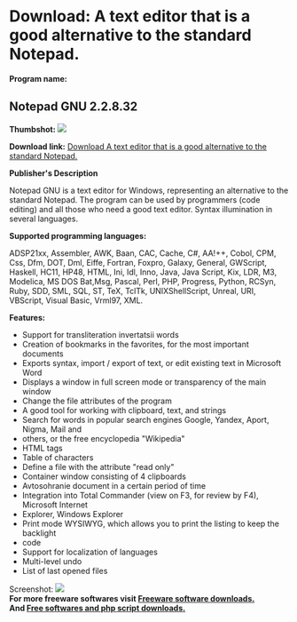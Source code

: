 # Download: A text editor that is a good alternative to the standard Notepad.

**Program name:**

## Notepad GNU 2.2.8.32

  
**Thumbshot:** ![](http://www.freewarefiles.com/screenshot/notepadgnu_md.jpg)   
  
**Download link:** [Download A text editor that is a good alternative to the standard Notepad.](http://freesoftwares.boysofts.com/Notepad-GNU_program_53129.html)  
  


**Publisher's Description**  
  


Notepad GNU is a text editor for Windows, representing an alternative to the standard Notepad. The program can be used by programmers (code editing) and all those who need a good text editor. Syntax illumination in several languages. 

**Supported programming languages:**

ADSP21xx, Assembler, AWK, Baan, CAC, Cache, C#, AA!++, Cobol, CPM, Css, Dfm, DOT, Dml, Eiffe, Fortran, Foxpro, Galaxy, General, GWScript, Haskell, HC11, HP48, HTML, Ini, Idl, Inno, Java, Java Script, Kix, LDR, M3, Modelica, MS DOS Bat,Msg, Pascal, Perl, PHP, Progress, Python, RCSyn, Ruby, SDD, SML, SQL, ST, TeX, TclTk, UNIXShellScript, Unreal, URI, VBScript, Visual Basic, Vrml97, XML. 

**Features:**

  * Support for transliteration invertatsii words 
  * Creation of bookmarks in the favorites, for the most important documents 
  * Exports syntax, import / export of text, or edit existing text in Microsoft Word 
  * Displays a window in full screen mode or transparency of the main window 
  * Change the file attributes of the program 
  * A good tool for working with clipboard, text, and strings 
  * Search for words in popular search engines Google, Yandex, Aport, Nigma, Mail and 
  * others, or the free encyclopedia "Wikipedia" 
  * HTML tags 
  * Table of characters 
  * Define a file with the attribute "read only" 
  * Container window consisting of 4 clipboards 
  * Avtosohranie document in a certain period of time 
  * Integration into Total Commander (view on F3, for review by F4), Microsoft Internet 
  * Explorer, Windows Explorer 
  * Print mode WYSIWYG, which allows you to print the listing to keep the backlight 
  * code 
  * Support for localization of languages 
  * Multi-level undo 
  * List of last opened files 

  
  
Screenshot: ![](http://www.freewarefiles.com/screenshot/notepadgnu.jpg)   
**For more freeware softwares visit [Freeware software downloads.](http://freesoftwares.boysofts.com/)**   
**And [Free softwares and php script downloads.](http://www.boysofts.com/)**
